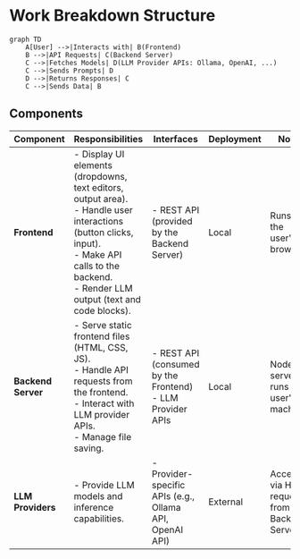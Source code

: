 # Work Breakdown Structure

```mermaid
graph TD
    A[User] -->|Interacts with| B(Frontend)
    B -->|API Requests| C(Backend Server)
    C -->|Fetches Models| D(LLM Provider APIs: Ollama, OpenAI, ...)
    C -->|Sends Prompts| D
    D -->|Returns Responses| C
    C -->|Sends Data| B
```

## Components

| Component        | Responsibilities                                                                                   | Interfaces                                           | Deployment | Notes                                                            |
| ---------------- | ---------------------------------------------------------------------------------------------------- | ---------------------------------------------------- | ---------- | ---------------------------------------------------------------- |
| **Frontend**     | - Display UI elements (dropdowns, text editors, output area).<br>- Handle user interactions (button clicks, input).<br>- Make API calls to the backend.<br>- Render LLM output (text and code blocks). | - REST API (provided by the Backend Server)           | Local      | Runs in the user's browser.                                   |
| **Backend Server** | - Serve static frontend files (HTML, CSS, JS).<br>- Handle API requests from the frontend.<br>- Interact with LLM provider APIs.<br>- Manage file saving.                        | - REST API (consumed by the Frontend)<br>- LLM Provider APIs | Local      | Node.js server, runs on user's machine.                        |
| **LLM Providers** | - Provide LLM models and inference capabilities.                                                   | - Provider-specific APIs (e.g., Ollama API, OpenAI API) | External   | Accessed via HTTP requests from the Backend Server.              |
